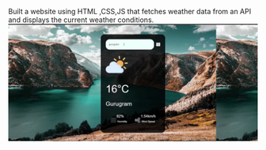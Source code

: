 Built a website using HTML ,CSS,JS that fetches weather data from an API and displays the current weather conditions.
![Alt text](https://github.com/kusumietamagoo/weather-website-/blob/main/images/Screenshot%20(145).png)


